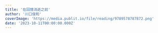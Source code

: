 ```yaml
---
title: '在回憶消逝之前'
author: '川口俊和'
coverImage: 'https://media.publit.io/file/reading/9789578787872.png'
date: '2023-10-11T00:00:00.000Z'
---
```

